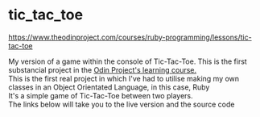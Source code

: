 # tic_tac_toe
https://www.theodinproject.com/courses/ruby-programming/lessons/tic-tac-toe


<div>My version of a game within the console of Tic-Tac-Toe. This is the first substancial project in the <a href='https://www.theodinproject.com/courses/ruby-programming/lessons/tic-tac-toe'> Odin Project's learning course.</a></div><div>This is the first real project in which I've had to utilise making my own classes in an Object Orientated Language, in this case, Ruby</div><div>It's a simple game of Tic-Tac-Toe between two players.</div><div>The links below will take you to the live version and the source code</div>
